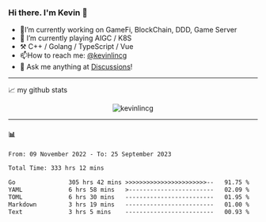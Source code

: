 ### Hi there. I'm Kevin 👋

- 🔭I’m currently working on GameFi, BlockChain, DDD, Game Server
- 🌱 I’m currently playing AIGC / K8S
-   :hammer_and_pick: C++ / Golang / TypeScript / Vue
- 📫How to reach me: [@kevinlincg](https://twitter.com/kevinlincg) 
-   :thought_balloon: Ask me anything at [Discussions](https://github.com/kevinlincg/kevinlincg/discussions/new)!

---

📈 my github stats

<p align="center"> <img src="https://github-readme-stats-ouuan.vercel.app/api?username=kevinlincg&theme=dark&show_icons=true&count_private=true" alt="kevinlincg" />

---

#### :bar_chart: 

<!--START_SECTION:waka-->

```txt
From: 09 November 2022 - To: 25 September 2023

Total Time: 333 hrs 12 mins

Go               305 hrs 42 mins >>>>>>>>>>>>>>>>>>>>>>>--   91.75 %
YAML             6 hrs 58 mins   >------------------------   02.09 %
TOML             6 hrs 30 mins   -------------------------   01.95 %
Markdown         3 hrs 19 mins   -------------------------   01.00 %
Text             3 hrs 5 mins    -------------------------   00.93 %
```

<!--END_SECTION:waka-->
